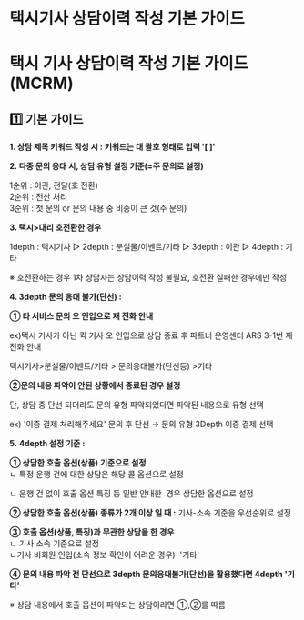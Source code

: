 # 택시기사 상담이력 작성 기본 가이드

**택시 기사 상담이력 작성 기본 가이드 (MCRM)**
===============================

**1️⃣ 기본 가이드**
--------------

**1. 상담 제목 키워드 작성 시 : 키워드는 대 괄호 형태로 입력 '[ ]'**

**2. 다중 문의 응대 시, 상담 유형 설정 기준(=주 문의로 설정)**

1순위 : 이관, 전달(호 전환)  
2순위 : 전산 처리  
3순위 : 첫 문의 or 문의 내용 중 비중이 큰 것(주 문의)

**3. 택시>대리 호전환한 경우**

1depth : 택시기사 ▷ 2depth : 분실물/이벤트/기타 ▷ 3depth : 이관 ▷ 4depth : 기타

※ 호전환하는 경우 1차 상담사는 상담이력 작성 불필요, 호전환 실패한 경우에만 작성

**4. 3depth 문의 응대 불가(단선) :**

**① 타 서비스 문의 오 인입으로 재 전화 안내**

ex)택시 기사가 아닌 퀵 기사 오 인입으로 상담 종료 후 파트너 운영센터 ARS 3-1번 재 전화 안내

택시기사>분실물/이벤트/기타 > 문의응대불가(단선등) >기타

**②문의 내용 파악이 안된 상황에서 종료된 경우 설정**

단, 상담 중 단선 되더라도 문의 유형 파악되었다면 파악된 내용으로 유형 선택

ex) '이중 결제 처리해주세요' 문의 후 단선 → 문의 유형 3Depth 이중 결제 선택

**5.** **4depth 설정 기준 :**

**① 상담한 호출 옵션(상품) 기준으로 설정**   
ㄴ 특정 운행 건에 대한 상담은 해당 콜 옵션으로 설정

ㄴ 운행 건 없이 호출 옵션 특징 등 일반 안내한  경우 상담한 옵션으로 설정

**② 상담한 호출 옵션(상품) 종류가 2개 이상 일 때 :** 기사-소속 기준을 우선순위로 설정

**③ 호출 옵션(상품, 특징)과 무관한 상담을 한 경우**   
ㄴ 기사 소속 기준으로 설정  
ㄴ기사 비회원 인입(소속 정보 확인이 어려운 경우)  '기타'

**④ 문의 내용 파악 전 단선으로 3depth 문의응대불가(단선)을 활용했다면 4depth '기타'**

※ 상담 내용에서 호출 옵션이 파악되는 상담이라면 ①,②를 따름
